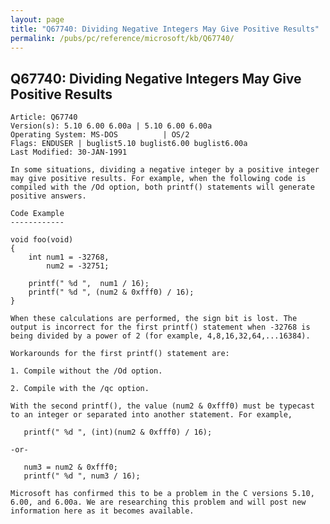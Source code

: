 ```yaml
---
layout: page
title: "Q67740: Dividing Negative Integers May Give Positive Results"
permalink: /pubs/pc/reference/microsoft/kb/Q67740/
---
```


## Q67740: Dividing Negative Integers May Give Positive Results

	Article: Q67740
	Version(s): 5.10 6.00 6.00a | 5.10 6.00 6.00a
	Operating System: MS-DOS          | OS/2
	Flags: ENDUSER | buglist5.10 buglist6.00 buglist6.00a
	Last Modified: 30-JAN-1991
	
	In some situations, dividing a negative integer by a positive integer
	may give positive results. For example, when the following code is
	compiled with the /Od option, both printf() statements will generate
	positive answers.
	
	Code Example
	------------
	
	void foo(void)
	{
	    int num1 = -32768,
	        num2 = -32751;
	
	    printf(" %d ",  num1 / 16);
	    printf(" %d ", (num2 & 0xfff0) / 16);
	}
	
	When these calculations are performed, the sign bit is lost. The
	output is incorrect for the first printf() statement when -32768 is
	being divided by a power of 2 (for example, 4,8,16,32,64,...16384).
	
	Workarounds for the first printf() statement are:
	
	1. Compile without the /Od option.
	
	2. Compile with the /qc option.
	
	With the second printf(), the value (num2 & 0xfff0) must be typecast
	to an integer or separated into another statement. For example,
	
	   printf(" %d ", (int)(num2 & 0xfff0) / 16);
	
	-or-
	
	   num3 = num2 & 0xfff0;
	   printf(" %d ", num3 / 16);
	
	Microsoft has confirmed this to be a problem in the C versions 5.10,
	6.00, and 6.00a. We are researching this problem and will post new
	information here as it becomes available.
